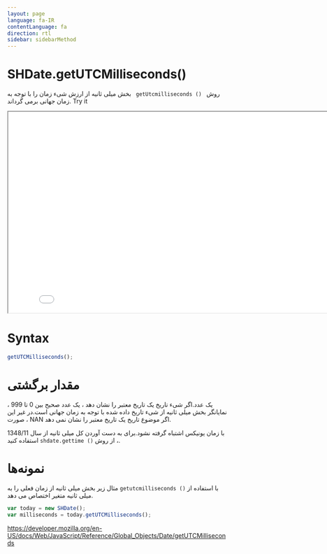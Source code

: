 ```yaml
---
layout: page
language: fa-IR
contentLanguage: fa
direction: rtl
sidebar: sidebarMethod
---
```


# SHDate.getUTCMilliseconds()

روش <code dir = "ltr"> getUtcmilliseconds () </code> بخش میلی ثانیه از ارزش شیء زمان را با توجه به زمان جهانی برمی گرداند.
Try it

<iframe style="width: 830px; height: 460px;" src="/SHDateTime-js/examples/live.html?function=getUTCMilliseconds" title="MDN Web Docs Interactive Example" loading="lazy"></iframe>
<br/>

# Syntax

```js
getUTCMilliseconds();
```

# مقدار برگشتی

یک عدد.اگر شیء تاریخ یک تاریخ معتبر را نشان دهد ، یک عدد صحیح بین 0 تا 999 ، نمایانگر بخش میلی ثانیه از شیء تاریخ داده شده با توجه به زمان جهانی است.در غیر این صورت ، NAN اگر موضوع تاریخ یک تاریخ معتبر را نشان نمی دهد.

با زمان یونیکس اشتباه گرفته نشود.برای به دست آوردن کل میلی ثانیه از سال 1348/11 ، از روش <code dir="ltr">shdate.gettime ()</code> استفاده کنید.

# نمونه‌ها

با استفاده از <code dir="ltr">getutcmilliseconds ()</code>
مثال زیر بخش میلی ثانیه از زمان فعلی را به میلی ثانیه متغیر اختصاص می دهد.

```js
var today = new SHDate();
var milliseconds = today.getUTCMilliseconds();
```

https://developer.mozilla.org/en-US/docs/Web/JavaScript/Reference/Global_Objects/Date/getUTCMilliseconds
